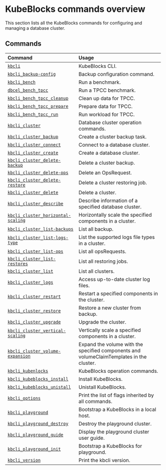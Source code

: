 # KubeBlocks commands overview

This section lists all the KubeBlocks commands for configuring and managing a database cluster. 

## Commands

| **Command**                                                               |  **Usage**                                       |
| :--                                                                       | :--                                              |
| [`kbcli`](kbcli.md)                                                       | KubeBlocks CLI.                                  |
| [`kbcli_backup-config`](kbcli_backup-config.md)                           | Backup configuration command.                    |
| [`kbcli_bench`](kbcli_bench.md)                                           | Run a benchmark.                                 |
| [`dbcel_bench_tpcc`](kbcli_bench_tpcc.md)                                 | Run a TPCC benchmark.                            |
| [`kbcli_bench_tpcc_cleanup`](kbcli_bench_tpcc_cleanup.md)                 | Clean up data for TPCC.                          |
| [`kbcli_bench_tpcc_prepare`](kbcli_bench_tpcc_prepare.md)                 | Prepare data for TPCC.                           |
| [`kbcli_bench_tpcc_run`](kbcli_bench_tpcc_run.md)                         | Run workload for TPCC.                           |
| [`kbcli_cluster`](kbcli_cluster.md)                                       | Database cluster operation commands.             |
| [`kbcli_cluster_backup`](kbcli_cluster_backup.md)                         | Create a cluster backup task.                    |
| [`kbcli_cluster_connect`](kbcli_cluster_connect.md)                       | Connect to a database cluster.                   |
| [`kbcli_cluster_create`](kbcli_cluster_create.md)                         | Create a database cluster.                       |
| [`kbcli_cluster_delete-backup`](kbcli_cluster_delete-backup.md)           | Delete a cluster backup.                     |
| [`kbcli_cluster_delete-ops`](kbcli_cluster_delete-ops.md)                 | Delete an OpsRequest.                            |
| [`kbcli_cluster_delete-restore`](kbcli_cluster_delete-restore.md)         | Delete a cluster restoring job.                  |
| [`kbcli_cluster_delete`](kbcli_cluster_delete.md)                         | Delete a cluster.                                |
| [`kbcli_cluster_describe`](kbcli_cluster_describe.md)                     | Describe information of a specified database cluster. |
| [`kbcli_cluster_horizontal-scaling`](kbcli_cluster_horizontal-scaling.md) | Horizontally scale the specified components in a cluster. |
| [`kbcli_cluster_list-backups`](kbcli_cluster_list-backups.md)             | List all backup.                            |
| [`kbcli_cluster_list-logs-type`](kbcli_cluster_list-logs-type.md)         | List the supported logs file types in a cluster. |
| [`kbcli_cluster_list-ops`](kbcli_cluster_list-ops.md)                     | List all opsRequests.                            |
| [`kbcli_cluster_list-restores`](kbcli_cluster_list-restores.md)           | List all restoring jobs.                         |
| [`kbcli_cluster_list`](kbcli_cluster_list.md)                             | List all clusters.                               |
| [`kbcli_cluster_logs`](kbcli_cluster_logs.md)                             | Access up-to-date cluster log files.             |
| [`kbcli_cluster_restart`](kbcli_cluster_restart.md)                       | Restart a specified components in the cluster.   |
| [`kbcli_cluster_restore`](kbcli_cluster_restore.md)                       | Restore a new cluster from backup.               |
| [`kbcli_cluster_upgrade`](kbcli_cluster_upgrade.md)                       | Upgrade the cluster.                             |
| [`kbcli_cluster_vertical-scaling`](kbcli_cluster_vertical-scaling.md)     | Vertically scale a specified components in a cluster. |
| [`kbcli_cluster_volume-expansion`](kbcli_cluster_volume-expansion.md)     | Expand the volume with the specified components and volumeClaimTemplates in the cluster. |
| [`kbcli_kubenlocks`](kbcli_kubeblocks.md)                                 | KubeBlocks operation commands.                   |
| [`kbcli_kubeblocks_install`](kbcli_kubeblocks_install.md)                 | Install KubeBlocks.                              |
| [`kbcli_kubeblocks_unistall`](kbcli_kubeblocks_uninstall.md)              | Unistall KubeBlocks.                             |
| [`kbcli_options`](kbcli_options.md)                                       | Print the list of flags inherited by all commands. |
| [`kbcli_playground`](kbcli_playground.md)                                 | Bootstrap a KubeBlocks in a local host.          |
| [`kbcli_playground_destroy`](kbcli_playground_destroy.md)                 | Destroy the playground cluster.                  |
| [`kbcli_playground_guide`](kbcli_playground_guide.md)                     | Display the playground cluster user guide.       |
| [`kbcli_playground_init`](kbcli_playground_init.md)                       | Bootstrap a KubeBlocks for playground.           |
| [`kbcli_version`](kbcli_version.md)                                       | Print the kbcli version.                         |
